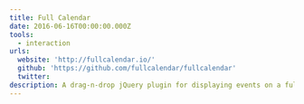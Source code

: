 ```yaml
---
title: Full Calendar
date: 2016-06-16T00:00:00.000Z
tools:
  - interaction
urls:
  website: 'http://fullcalendar.io/'
  github: 'https://github.com/fullcalendar/fullcalendar'
  twitter:
description: A drag-n-drop jQuery plugin for displaying events on a full-sized calendar.
---
```



